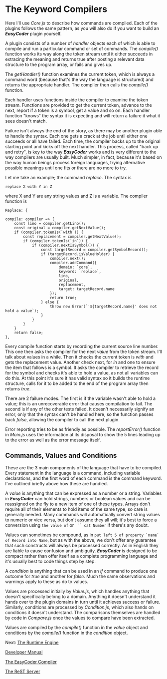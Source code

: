 # The Keyword Compilers #

Here I'll use _Core.js_ to describe how commands are compiled. Each of the plugins follows the same pattern, as you will also do if you want to build an **_EasyCoder_** plugin yourself.

A plugin consists of a number of _handler_ objects each of which is able to compile and run a particular command or set of commands. The _compile()_ function works its way along the token stream until it either succeeds in extracing the meaning and returns true after posting a relevant data structure to the program array, or fails and gives up.

The _getHandler()_ function examines the current token, which is always a command word (because that's the way the language is structured) and returns the appropriate handler. The compiler then calls the _compile()_ function.

Each handler uses functions inside the compiler to examine the token stream. Functions are provided to get the current token, advance to the next, report if a token is a symbol, get a value and so on. Each handler function "knows" the syntax it is expecting and will return a failure it what it sees doesn't match.

Failure isn't always the end of the story, as there may be another plugin able to handle the syntax. Each one gets a crack at the job until either one succeeds or all have failed. Each time, the compiler backs up to the original starting point and kicks off the next handler. This process, called "back up and retry", is key to the way **_EasyCoder_** works and is very different to the way compilers are usually built. Much simpler, in fact, because it's based on the way human beings process foreign languages, trying alternative possible meanings until one fits or there are no more to try.

Let me take an example; the command _replace_. The syntax is

```replace X with Y in Z```

where X and Y are any string values and Z is a variable. The compiler function is

```
Replace: {

compile: compiler => {
	const lino = compiler.getLino();
	const original = compiler.getNextValue();
	if (compiler.tokenIs(`with`)) {
		const replacement = compiler.getNextValue();
		if (compiler.tokenIs(`in`)) {
			if (compiler.nextIsSymbol()) {
				const targetRecord = compiler.getSymbolRecord();
				if (targetRecord.isValueHolder) {
					compiler.next();
					compiler.addCommand({
						domain: `core`,
						keyword: `replace`,
						lino,
						original,
						replacement,
						target: targetRecord.name
					});
					return true;
				} else {
					throw new Error(`'${targetRecord.name}' does not hold a value`);
				}
			}
		}
	}
	return false;
},
```

Every compile function starts by recording the current source line number. This one then asks the compiler for the next _value_ from the token stream. I'll talk about values in a while. Then it checks the current token is _with_ and gets the replacement value. Another check next, for _in_ and one to ensure the item that follows is a symbol. It asks the compiler to retrieve the record for the symbol and checks it's able to hold a value, as not all variables can do this. At this point it's sure it has valid syntax so it builds the runtime structure, calls for it to be added to the end of the program array then returns _true_.

There are 2 failure modes. The first is if the variable wasn't able to hold a value; this is an unrecoverable error that causes compilation to fail. The second is if any of the other tests failed. It doesn't necessarily signify an error, only that the syntax can't be handled here, so the function passes back _false_, allowing the compiler to call the next plugin.

Error reporting tries to be as friendly as possible. The _reportError()_ function in _Main.js_ uses the information at its disposal to show the 5 lines leading up to the error as well as the error message itself.

## Commands, Values and Conditions ##

These are the 3 main components of the language that have to be compiled. Every statement in the language is a command, including variable declarations, and the first word of each command is the command keyword. I've outlined briefly above how these are handled.

A _value_ is anything that can be expressed as a number or a string. Variables in **_EasyCoder_** can hold strings, numbers or boolean values and can be reassigned on the fly to a new item of one of these types. Arrays don't require all of their elements to hold items of the same type, so care is generally needed. Many commands will automatically convert string values to numeric or vice versa, but don't assume they all will; it's best to force a conversion using ```the value of``` or ``` `` cat Number``` if there's any doubt.

Values can sometimes be compound, as in ```put left 5 of property `name` of Record into Name```, but as with the above, we don't offer any guarantee that such constructs will always be processed correctly. As in English they are liable to cause confusion and ambiguity. **_EasyCoder_** is designed to be compact rather than offer itself as a complete programming language and it's usually best to code things step by step.

A _condition_ is anything that can be used in an _if_ command to produce one outcome for _true_ and another for _false_. Much the same observations and warnings apply to these as do to values.

Values are processed initially by _Value.js_, which handles anything that doesn't specifically belong to a domain. Anything it doesn't understand it hands over to the plugin domains in turn until it achieves success or failure. Similarly, conditions are processed by _Condition.js_, which also hands on conditions it doesn't understand. The comparisons themselves are handled by code in _Compare.js_ once the values to compare have been extracted.

Values are compiled by the _compile()_ function in the _value_ object and conditions by the _compile()_ function in the _condition_ object.

Next: [The Runtime Engine](Runtime.md)

[Developer Manual](Developer.md)

[The EasyCoder Compiler](Compiler.md)

[The ReST Server](REST.md)